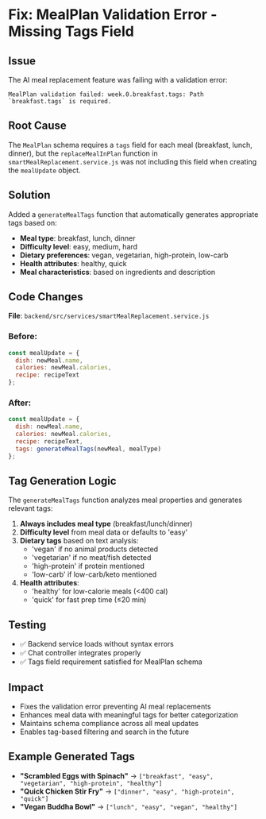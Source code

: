 # Fix: MealPlan Validation Error - Missing Tags Field

## Issue
The AI meal replacement feature was failing with a validation error:
```
MealPlan validation failed: week.0.breakfast.tags: Path `breakfast.tags` is required.
```

## Root Cause
The `MealPlan` schema requires a `tags` field for each meal (breakfast, lunch, dinner), but the `replaceMealInPlan` function in `smartMealReplacement.service.js` was not including this field when creating the `mealUpdate` object.

## Solution
Added a `generateMealTags` function that automatically generates appropriate tags based on:
- **Meal type**: breakfast, lunch, dinner
- **Difficulty level**: easy, medium, hard
- **Dietary preferences**: vegan, vegetarian, high-protein, low-carb
- **Health attributes**: healthy, quick
- **Meal characteristics**: based on ingredients and description

## Code Changes
**File**: `backend/src/services/smartMealReplacement.service.js`

### Before:
```javascript
const mealUpdate = {
  dish: newMeal.name,
  calories: newMeal.calories,
  recipe: recipeText
};
```

### After:
```javascript
const mealUpdate = {
  dish: newMeal.name,
  calories: newMeal.calories,
  recipe: recipeText,
  tags: generateMealTags(newMeal, mealType)
};
```

## Tag Generation Logic
The `generateMealTags` function analyzes meal properties and generates relevant tags:

1. **Always includes meal type** (breakfast/lunch/dinner)
2. **Difficulty level** from meal data or defaults to 'easy'
3. **Dietary tags** based on text analysis:
   - 'vegan' if no animal products detected
   - 'vegetarian' if no meat/fish detected
   - 'high-protein' if protein mentioned
   - 'low-carb' if low-carb/keto mentioned
4. **Health attributes**:
   - 'healthy' for low-calorie meals (<400 cal)
   - 'quick' for fast prep time (≤20 min)

## Testing
- ✅ Backend service loads without syntax errors
- ✅ Chat controller integrates properly
- ✅ Tags field requirement satisfied for MealPlan schema

## Impact
- Fixes the validation error preventing AI meal replacements
- Enhances meal data with meaningful tags for better categorization
- Maintains schema compliance across all meal updates
- Enables tag-based filtering and search in the future

## Example Generated Tags
- **"Scrambled Eggs with Spinach"** → `["breakfast", "easy", "vegetarian", "high-protein", "healthy"]`
- **"Quick Chicken Stir Fry"** → `["dinner", "easy", "high-protein", "quick"]`
- **"Vegan Buddha Bowl"** → `["lunch", "easy", "vegan", "healthy"]`